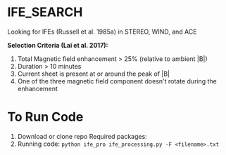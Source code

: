 # IFE_SEARCH

Looking for IFEs (Russell et al. 1985a) in STEREO, WIND, and ACE


__Selection Criteria (Lai et al. 2017):__
1. Total Magnetic field enhancement > 25% (relative to ambient |B|)
2. Duration > 10 minutes
3. Current sheet is present at or around the peak of |B|
4. One of the three magnetic field component doesn't rotate during the enhancement

# To Run Code
1. Download or clone repo
Required packages: 
2. Running code:
```python ife_pro ife_processing.py -F <filename>.txt```
